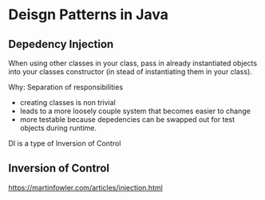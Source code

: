 # Deisgn Patterns in Java

## Depedency Injection

When using other classes in your class, pass in already instantiated objects into your classes constructor 
(in stead of instantiating them in your class).

Why: Separation of responsibilities
* creating classes is non trivial
* leads to a more loosely couple system that becomes easier to change
* more testable because depedencies can be swapped out for test objects during runtime.

DI is a type of Inversion of Control

## Inversion of Control

https://martinfowler.com/articles/injection.html



